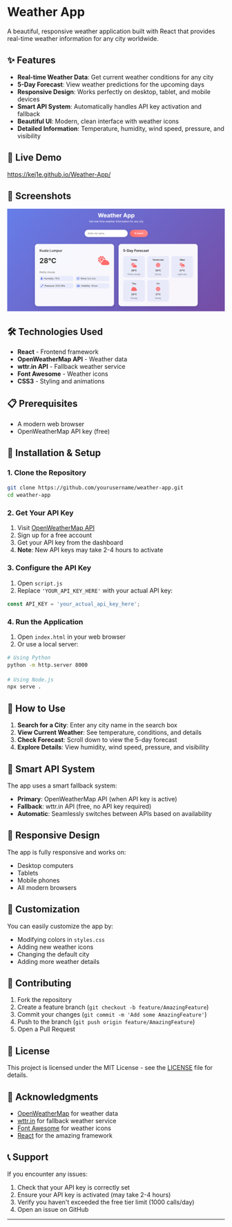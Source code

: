 #  Weather App

A beautiful, responsive weather application built with React that provides real-time weather information for any city worldwide.

## ✨ Features

- **Real-time Weather Data**: Get current weather conditions for any city
- **5-Day Forecast**: View weather predictions for the upcoming days
- **Responsive Design**: Works perfectly on desktop, tablet, and mobile devices
- **Smart API System**: Automatically handles API key activation and fallback
- **Beautiful UI**: Modern, clean interface with weather icons
- **Detailed Information**: Temperature, humidity, wind speed, pressure, and visibility

## 🚀 Live Demo

https://kej1e.github.io/Weather-App/

## 📸 Screenshots

![Weather App Screenshot](weather-screenshot.png)

## 🛠️ Technologies Used

- **React** - Frontend framework
- **OpenWeatherMap API** - Weather data
- **wttr.in API** - Fallback weather service
- **Font Awesome** - Weather icons
- **CSS3** - Styling and animations

## 📋 Prerequisites

- A modern web browser
- OpenWeatherMap API key (free)

## 🔧 Installation & Setup

### 1. Clone the Repository
```bash
git clone https://github.com/yourusername/weather-app.git
cd weather-app
```

### 2. Get Your API Key
1. Visit [OpenWeatherMap API](https://openweathermap.org/api)
2. Sign up for a free account
3. Get your API key from the dashboard
4. **Note**: New API keys may take 2-4 hours to activate

### 3. Configure the API Key
1. Open `script.js`
2. Replace `'YOUR_API_KEY_HERE'` with your actual API key:
```javascript
const API_KEY = 'your_actual_api_key_here';
```

### 4. Run the Application
1. Open `index.html` in your web browser
2. Or use a local server:
```bash
# Using Python
python -m http.server 8000

# Using Node.js
npx serve .
```

## 🎯 How to Use

1. **Search for a City**: Enter any city name in the search box
2. **View Current Weather**: See temperature, conditions, and details
3. **Check Forecast**: Scroll down to view the 5-day forecast
4. **Explore Details**: View humidity, wind speed, pressure, and visibility

## 🔄 Smart API System

The app uses a smart fallback system:
- **Primary**: OpenWeatherMap API (when API key is active)
- **Fallback**: wttr.in API (free, no API key required)
- **Automatic**: Seamlessly switches between APIs based on availability

## 📱 Responsive Design

The app is fully responsive and works on:
- Desktop computers
- Tablets
- Mobile phones
- All modern browsers

## 🎨 Customization

You can easily customize the app by:
- Modifying colors in `styles.css`
- Adding new weather icons
- Changing the default city
- Adding more weather details

## 🤝 Contributing

1. Fork the repository
2. Create a feature branch (`git checkout -b feature/AmazingFeature`)
3. Commit your changes (`git commit -m 'Add some AmazingFeature'`)
4. Push to the branch (`git push origin feature/AmazingFeature`)
5. Open a Pull Request

## 📄 License

This project is licensed under the MIT License - see the [LICENSE](LICENSE) file for details.

## 🙏 Acknowledgments

- [OpenWeatherMap](https://openweathermap.org/) for weather data
- [wttr.in](https://wttr.in/) for fallback weather service
- [Font Awesome](https://fontawesome.com/) for weather icons
- [React](https://reactjs.org/) for the amazing framework

## 📞 Support

If you encounter any issues:
1. Check that your API key is correctly set
2. Ensure your API key is activated (may take 2-4 hours)
3. Verify you haven't exceeded the free tier limit (1000 calls/day)
4. Open an issue on GitHub

---
